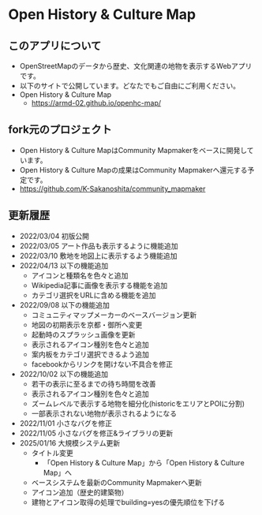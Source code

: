# Open History & Culture Map
## このアプリについて
- OpenStreetMapのデータから歴史、文化関連の地物を表示するWebアプリです。
- 以下のサイトで公開しています。どなたでもご自由にご利用ください。
- Open History & Culture Map
    - https://armd-02.github.io/openhc-map/

## fork元のプロジェクト
- Open History & Culture MapはCommunity Mapmakerをベースに開発しています。
- Open History & Culture Mapの成果はCommunity Mapmakerへ還元する予定です。
- https://github.com/K-Sakanoshita/community_mapmaker

## 更新履歴
- 2022/03/04 初版公開
- 2022/03/05 アート作品も表示するように機能追加
- 2022/03/10 敷地を地図上に表示するよう機能追加
- 2022/04/13 以下の機能追加
  - アイコンと種類名を色々と追加
  - Wikipedia記事に画像を表示する機能を追加
  - カテゴリ選択をURLに含める機能を追加
- 2022/09/08 以下の機能追加
  - コミュニティマップメーカーのベースバージョン更新
  - 地図の初期表示を京都・御所へ変更
  - 起動時のスプラッシュ画像を更新
  - 表示されるアイコン種別を色々と追加
  - 案内板をカテゴリ選択できるよう追加
  - facebookからリンクを開けない不具合を修正
- 2022/10/02 以下の機能追加
  - 若干の表示に至るまでの待ち時間を改善
  - 表示されるアイコン種別を色々と追加
  - ズームレベルで表示する地物を細分化(historicをエリアとPOIに分割)
  - 一部表示されない地物が表示されるようになる
- 2022/11/01 小さなバグを修正
- 2022/11/05 小さなバグを修正&ライブラリの更新
- 2025/01/16 大規模システム更新
  - タイトル変更
    - 「Open History & Culture Map」から「Open History & Culture Map」へ
  - ベースシステムを最新のCommunity Mapmakerへ更新
  - アイコン追加（歴史的建築物）
  - 建物とアイコン取得の処理でbuilding=yesの優先順位を下げる
  